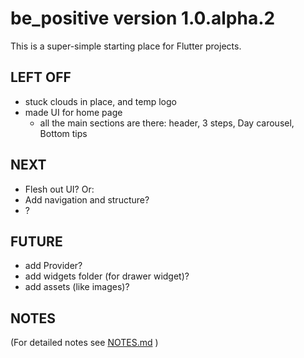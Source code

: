 # be_positive version 1.0.alpha.2

This is a super-simple starting place for Flutter projects.

## LEFT OFF
* stuck clouds in place, and temp logo
* made UI for home page
    + all the main sections are there: header, 3 steps, Day carousel, Bottom tips

## NEXT
* Flesh out UI? Or:
* Add navigation and structure?
* ?

## FUTURE
* add Provider?
* add widgets folder (for drawer widget)?
* add assets (like images)?

## NOTES
(For detailed notes see [NOTES.md](./NOTES.md) )


